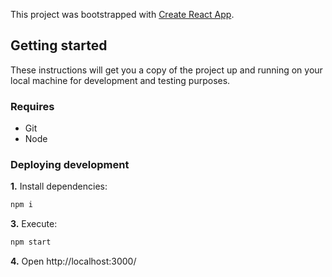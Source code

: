 This project was bootstrapped with [Create React App](https://github.com/facebook/create-react-app).


## Getting started

These instructions will get you a copy of the project up and running on your local machine for development and testing purposes.

### Requires

* Git
* Node

### Deploying development

**1.** Install dependencies:
```bash
npm i
```

**3.** Execute:
```bash
npm start
```
**4.** Open http://localhost:3000/
